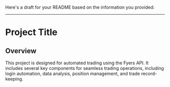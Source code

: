 Here's a draft for your README based on the information you provided:

---

# Project Title

## Overview
This project is designed for automated trading using the Fyers API. It includes several key components for seamless trading operations, including login automation, data analysis, position management, and trade record-keeping.
